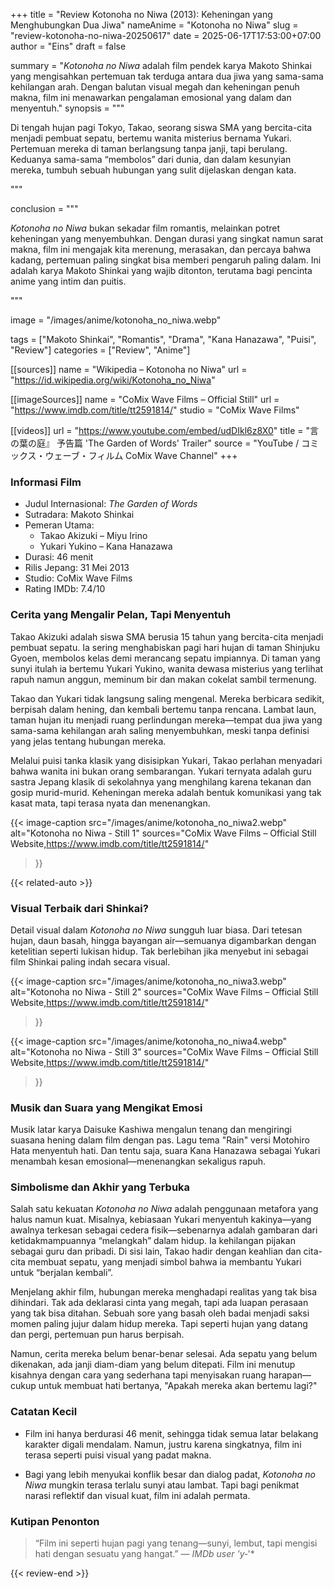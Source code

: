 +++
title = "Review Kotonoha no Niwa (2013): Keheningan yang Menghubungkan Dua Jiwa"
nameAnime = "Kotonoha no Niwa"
slug = "review-kotonoha-no-niwa-20250617"
date = 2025-06-17T17:53:00+07:00
author = "Eins"
draft = false

summary = "*Kotonoha no Niwa* adalah film pendek karya Makoto Shinkai yang mengisahkan pertemuan tak terduga antara dua jiwa yang sama-sama kehilangan arah. Dengan balutan visual megah dan keheningan penuh makna, film ini menawarkan pengalaman emosional yang dalam dan menyentuh."
synopsis = """<p>Di tengah hujan pagi Tokyo, Takao, seorang siswa SMA yang bercita-cita menjadi pembuat sepatu, bertemu wanita misterius bernama Yukari. Pertemuan mereka di taman berlangsung tanpa janji, tapi berulang. Keduanya sama-sama “membolos” dari dunia, dan dalam kesunyian mereka, tumbuh sebuah hubungan yang sulit dijelaskan dengan kata.</p>"""

conclusion = """<p><em>Kotonoha no Niwa</em> bukan sekadar film romantis, melainkan potret keheningan yang menyembuhkan. Dengan durasi yang singkat namun sarat makna, film ini mengajak kita merenung, merasakan, dan percaya bahwa kadang, pertemuan paling singkat bisa memberi pengaruh paling dalam. Ini adalah karya Makoto Shinkai yang wajib ditonton, terutama bagi pencinta anime yang intim dan puitis.</p>"""

image = "/images/anime/kotonoha_no_niwa.webp"

tags = ["Makoto Shinkai", "Romantis", "Drama", "Kana Hanazawa", "Puisi", "Review"]
categories = ["Review", "Anime"]

[[sources]]
name = "Wikipedia – Kotonoha no Niwa"
url = "https://id.wikipedia.org/wiki/Kotonoha_no_Niwa"

[[imageSources]]
name = "CoMix Wave Films – Official Still"
url = "https://www.imdb.com/title/tt2591814/"
studio = "CoMix Wave Films"

[[videos]]
url = "https://www.youtube.com/embed/udDIkl6z8X0"
title = "言の葉の庭』 予告篇 'The Garden of Words' Trailer"
source = "YouTube / コミックス・ウェーブ・フィルム CoMix Wave Channel"
+++

### Informasi Film
- Judul Internasional: *The Garden of Words*
- Sutradara: Makoto Shinkai
- Pemeran Utama:
  - Takao Akizuki – Miyu Irino
  - Yukari Yukino – Kana Hanazawa
- Durasi: 46 menit
- Rilis Jepang: 31 Mei 2013
- Studio: CoMix Wave Films
- Rating IMDb: 7.4/10

### Cerita yang Mengalir Pelan, Tapi Menyentuh

Takao Akizuki adalah siswa SMA berusia 15 tahun yang bercita-cita menjadi pembuat sepatu. Ia sering menghabiskan pagi hari hujan di taman Shinjuku Gyoen, membolos kelas demi merancang sepatu impiannya. Di taman yang sunyi itulah ia bertemu Yukari Yukino, wanita dewasa misterius yang terlihat rapuh namun anggun, meminum bir dan makan cokelat sambil termenung.

Takao dan Yukari tidak langsung saling mengenal. Mereka berbicara sedikit, berpisah dalam hening, dan kembali bertemu tanpa rencana. Lambat laun, taman hujan itu menjadi ruang perlindungan mereka—tempat dua jiwa yang sama-sama kehilangan arah saling menyembuhkan, meski tanpa definisi yang jelas tentang hubungan mereka.

Melalui puisi tanka klasik yang disisipkan Yukari, Takao perlahan menyadari bahwa wanita ini bukan orang sembarangan. Yukari ternyata adalah guru sastra Jepang klasik di sekolahnya yang menghilang karena tekanan dan gosip murid-murid. Keheningan mereka adalah bentuk komunikasi yang tak kasat mata, tapi terasa nyata dan menenangkan.

{{< image-caption
  src="/images/anime/kotonoha_no_niwa2.webp"
  alt="Kotonoha no Niwa - Still 1"
  sources="CoMix Wave Films – Official Still Website,https://www.imdb.com/title/tt2591814/"
>}}

{{< related-auto >}}

### Visual Terbaik dari Shinkai?

Detail visual dalam *Kotonoha no Niwa* sungguh luar biasa. Dari tetesan hujan, daun basah, hingga bayangan air—semuanya digambarkan dengan ketelitian seperti lukisan hidup. Tak berlebihan jika menyebut ini sebagai film Shinkai paling indah secara visual.

{{< image-caption
  src="/images/anime/kotonoha_no_niwa3.webp"
  alt="Kotonoha no Niwa - Still 2"
  sources="CoMix Wave Films – Official Still Website,https://www.imdb.com/title/tt2591814/"
>}}

{{< image-caption
  src="/images/anime/kotonoha_no_niwa4.webp"
  alt="Kotonoha no Niwa - Still 3"
  sources="CoMix Wave Films – Official Still Website,https://www.imdb.com/title/tt2591814/"
>}}

### Musik dan Suara yang Mengikat Emosi

Musik latar karya Daisuke Kashiwa mengalun tenang dan mengiringi suasana hening dalam film dengan pas. Lagu tema "Rain" versi Motohiro Hata menyentuh hati. Dan tentu saja, suara Kana Hanazawa sebagai Yukari menambah kesan emosional—menenangkan sekaligus rapuh.

### Simbolisme dan Akhir yang Terbuka

Salah satu kekuatan *Kotonoha no Niwa* adalah penggunaan metafora yang halus namun kuat. Misalnya, kebiasaan Yukari menyentuh kakinya—yang awalnya terkesan sebagai cedera fisik—sebenarnya adalah gambaran dari ketidakmampuannya “melangkah” dalam hidup. Ia kehilangan pijakan sebagai guru dan pribadi. Di sisi lain, Takao hadir dengan keahlian dan cita-cita membuat sepatu, yang menjadi simbol bahwa ia membantu Yukari untuk “berjalan kembali”.

Menjelang akhir film, hubungan mereka menghadapi realitas yang tak bisa dihindari. Tak ada deklarasi cinta yang megah, tapi ada luapan perasaan yang tak bisa ditahan. Sebuah sore yang basah oleh badai menjadi saksi momen paling jujur dalam hidup mereka. Tapi seperti hujan yang datang dan pergi, pertemuan pun harus berpisah.

Namun, cerita mereka belum benar-benar selesai. Ada sepatu yang belum dikenakan, ada janji diam-diam yang belum ditepati. Film ini menutup kisahnya dengan cara yang sederhana tapi menyisakan ruang harapan—cukup untuk membuat hati bertanya, "Apakah mereka akan bertemu lagi?"

### Catatan Kecil

- Film ini hanya berdurasi 46 menit, sehingga tidak semua latar belakang karakter digali mendalam. Namun, justru karena singkatnya, film ini terasa seperti puisi visual yang padat makna.

- Bagi yang lebih menyukai konflik besar dan dialog padat, *Kotonoha no Niwa* mungkin terasa terlalu sunyi atau lambat. Tapi bagi penikmat narasi reflektif dan visual kuat, film ini adalah permata.

### Kutipan Penonton

> “Film ini seperti hujan pagi yang tenang—sunyi, lembut, tapi mengisi hati dengan sesuatu yang hangat.” — *IMDb user 'y‑*'*

{{< review-end >}}
